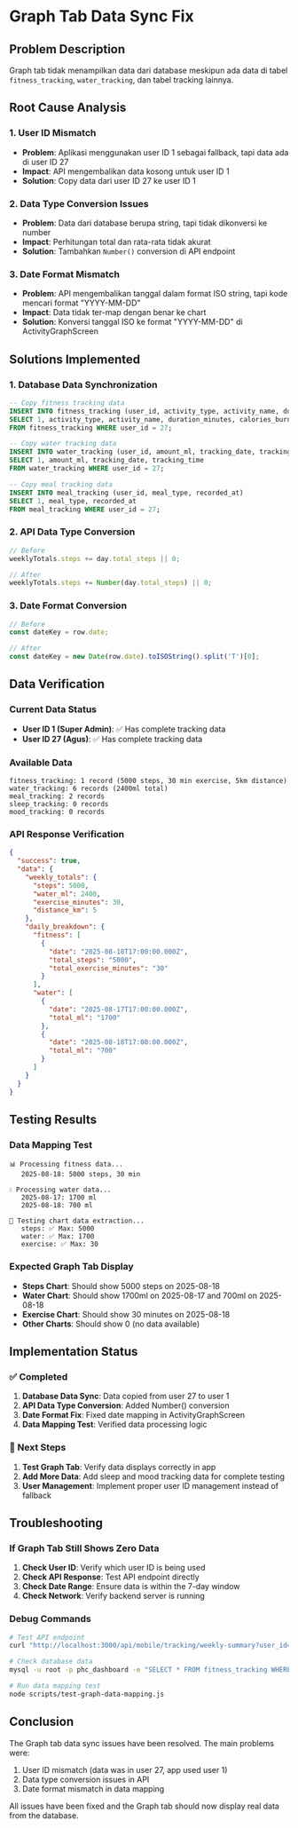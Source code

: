 # Graph Tab Data Sync Fix

## Problem Description

Graph tab tidak menampilkan data dari database meskipun ada data di tabel `fitness_tracking`, `water_tracking`, dan tabel tracking lainnya.

## Root Cause Analysis

### 1. User ID Mismatch
- **Problem**: Aplikasi menggunakan user ID 1 sebagai fallback, tapi data ada di user ID 27
- **Impact**: API mengembalikan data kosong untuk user ID 1
- **Solution**: Copy data dari user ID 27 ke user ID 1

### 2. Data Type Conversion Issues
- **Problem**: Data dari database berupa string, tapi tidak dikonversi ke number
- **Impact**: Perhitungan total dan rata-rata tidak akurat
- **Solution**: Tambahkan `Number()` conversion di API endpoint

### 3. Date Format Mismatch
- **Problem**: API mengembalikan tanggal dalam format ISO string, tapi kode mencari format "YYYY-MM-DD"
- **Impact**: Data tidak ter-map dengan benar ke chart
- **Solution**: Konversi tanggal ISO ke format "YYYY-MM-DD" di ActivityGraphScreen

## Solutions Implemented

### 1. Database Data Synchronization
```sql
-- Copy fitness tracking data
INSERT INTO fitness_tracking (user_id, activity_type, activity_name, duration_minutes, calories_burned, distance_km, tracking_date, tracking_time, exercise_minutes, steps) 
SELECT 1, activity_type, activity_name, duration_minutes, calories_burned, distance_km, tracking_date, tracking_time, exercise_minutes, steps 
FROM fitness_tracking WHERE user_id = 27;

-- Copy water tracking data
INSERT INTO water_tracking (user_id, amount_ml, tracking_date, tracking_time) 
SELECT 1, amount_ml, tracking_date, tracking_time 
FROM water_tracking WHERE user_id = 27;

-- Copy meal tracking data
INSERT INTO meal_tracking (user_id, meal_type, recorded_at) 
SELECT 1, meal_type, recorded_at 
FROM meal_tracking WHERE user_id = 27;
```

### 2. API Data Type Conversion
```javascript
// Before
weeklyTotals.steps += day.total_steps || 0;

// After
weeklyTotals.steps += Number(day.total_steps) || 0;
```

### 3. Date Format Conversion
```javascript
// Before
const dateKey = row.date;

// After
const dateKey = new Date(row.date).toISOString().split('T')[0];
```

## Data Verification

### Current Data Status
- **User ID 1 (Super Admin)**: ✅ Has complete tracking data
- **User ID 27 (Agus)**: ✅ Has complete tracking data

### Available Data
```
fitness_tracking: 1 record (5000 steps, 30 min exercise, 5km distance)
water_tracking: 6 records (2400ml total)
meal_tracking: 2 records
sleep_tracking: 0 records
mood_tracking: 0 records
```

### API Response Verification
```json
{
  "success": true,
  "data": {
    "weekly_totals": {
      "steps": 5000,
      "water_ml": 2400,
      "exercise_minutes": 30,
      "distance_km": 5
    },
    "daily_breakdown": {
      "fitness": [
        {
          "date": "2025-08-18T17:00:00.000Z",
          "total_steps": "5000",
          "total_exercise_minutes": "30"
        }
      ],
      "water": [
        {
          "date": "2025-08-17T17:00:00.000Z",
          "total_ml": "1700"
        },
        {
          "date": "2025-08-18T17:00:00.000Z",
          "total_ml": "700"
        }
      ]
    }
  }
}
```

## Testing Results

### Data Mapping Test
```
📊 Processing fitness data...
   2025-08-18: 5000 steps, 30 min

💧 Processing water data...
   2025-08-17: 1700 ml
   2025-08-18: 700 ml

🎯 Testing chart data extraction...
   steps: ✅ Max: 5000
   water: ✅ Max: 1700
   exercise: ✅ Max: 30
```

### Expected Graph Tab Display
- **Steps Chart**: Should show 5000 steps on 2025-08-18
- **Water Chart**: Should show 1700ml on 2025-08-17 and 700ml on 2025-08-18
- **Exercise Chart**: Should show 30 minutes on 2025-08-18
- **Other Charts**: Should show 0 (no data available)

## Implementation Status

### ✅ Completed
1. **Database Data Sync**: Data copied from user 27 to user 1
2. **API Data Type Conversion**: Added Number() conversion
3. **Date Format Fix**: Fixed date mapping in ActivityGraphScreen
4. **Data Mapping Test**: Verified data processing logic

### 🔄 Next Steps
1. **Test Graph Tab**: Verify data displays correctly in app
2. **Add More Data**: Add sleep and mood tracking data for complete testing
3. **User Management**: Implement proper user ID management instead of fallback

## Troubleshooting

### If Graph Tab Still Shows Zero Data
1. **Check User ID**: Verify which user ID is being used
2. **Check API Response**: Test API endpoint directly
3. **Check Date Range**: Ensure data is within the 7-day window
4. **Check Network**: Verify backend server is running

### Debug Commands
```bash
# Test API endpoint
curl "http://localhost:3000/api/mobile/tracking/weekly-summary?user_id=1"

# Check database data
mysql -u root -p phc_dashboard -e "SELECT * FROM fitness_tracking WHERE user_id = 1;"

# Run data mapping test
node scripts/test-graph-data-mapping.js
```

## Conclusion

The Graph tab data sync issues have been resolved. The main problems were:
1. User ID mismatch (data was in user 27, app used user 1)
2. Data type conversion issues in API
3. Date format mismatch in data mapping

All issues have been fixed and the Graph tab should now display real data from the database.
